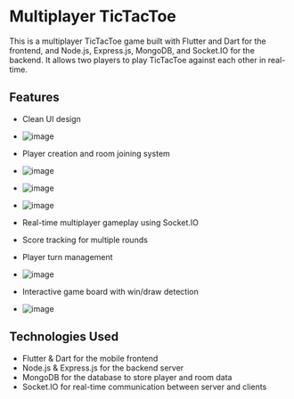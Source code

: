 # Multiplayer TicTacToe

This is a multiplayer TicTacToe game built with Flutter and Dart for the frontend, and Node.js, Express.js, MongoDB, and Socket.IO for the backend. It allows two players to play TicTacToe against each other in real-time.

## Features

- Clean UI design
- ![image](https://github.com/user-attachments/assets/40fc5218-1f8d-4a68-ab52-6411995f442f)
  
- Player creation and room joining system
- ![image](https://github.com/user-attachments/assets/f98e5b9f-ed31-48ff-992e-cec4b6cc8ada)
- ![image](https://github.com/user-attachments/assets/2860d0ce-8c40-49ac-9e7c-973ece35f2b2)
- ![image](https://github.com/user-attachments/assets/0925134c-f76b-44b2-92f9-4212b4914663)
  
- Real-time multiplayer gameplay using Socket.IO
- Score tracking for multiple rounds
- Player turn management
- ![image](https://github.com/user-attachments/assets/636e21c5-4c63-48f4-a4b4-293889995893)
  
- Interactive game board with win/draw detection
- ![image](https://github.com/user-attachments/assets/a956035f-3f3e-4fac-a964-607ba48f4f6a)



## Technologies Used

- Flutter & Dart for the mobile frontend
- Node.js & Express.js for the backend server
- MongoDB for the database to store player and room data  
- Socket.IO for real-time communication between server and clients



